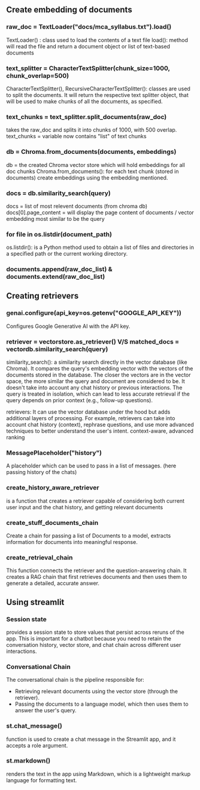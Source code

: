 

## Create embedding of documents
### raw_doc = TextLoader("docs/mca_syllabus.txt").load()
TextLoader() : class used to load the contents of a text file
load(): method will read the file and return a document object or list of text-based documents 

### text_splitter = CharacterTextSplitter(chunk_size=1000, chunk_overlap=500)
CharacterTextSplitter(), RecursiveCharacterTextSplitter(): classes are used to split the documents. It will return the respective text splitter object, that will be used to make chunks of all the documents, as specified.

### text_chunks = text_splitter.split_documents(raw_doc)
takes the raw_doc and splits it into chunks of 1000, with 500 overlap.
text_chunks = variable now contains "list" of text chunks

### db = Chroma.from_documents(documents, embeddings)
db = the created Chroma vector store which will hold embeddings for all doc chunks
Chroma.from_documents(): for each text chunk (stored in documents) create embeddings using the embedding mentioned.

### docs = db.similarity_search(query)
docs = list of most relevent documents (from chroma db) 
docs[0].page_content = will display the page content of documents / vector embedding most similar to be the query

### for file in os.listdir(document_path)
os.listdir():  is a Python method used to obtain a list of files and directories in a specified path or the current working directory.

### documents.append(raw_doc_list) & documents.extend(raw_doc_list)


## Creating retrievers 
### genai.configure(api_key=os.getenv("GOOGLE_API_KEY"))
Configures Google Generative AI with the API key.

### retriever = vectorstore.as_retriever() V/S matched_docs = vectordb.similarity_search(query)
similarity_search(): a similarity search directly in the vector database (like Chroma). It compares the query's embedding vector with the vectors of the documents stored in the database. The closer the vectors are in the vector space, the more similar the query and document are considered to be. It doesn't take into account any chat history or previous interactions. The query is treated in isolation, which can lead to less accurate retrieval if the query depends on prior context (e.g., follow-up questions).

retrievers: It can use the vector database under the hood but adds additional layers of processing. For example, retrievers can take into account chat history (context), rephrase questions, and use more advanced techniques to better understand the user's intent. context-aware, advanced ranking 

### MessagePlaceholder("history")
A placeholder which can be used to pass in a list of messages. (here passing history of the chats)

### create_history_aware_retriever 
is a function that creates a retriever capable of considering both current user input and the chat history, and getting relevant documents

### create_stuff_documents_chain
Create a chain for passing a list of Documents to a model, extracts information for documents into meaningful response.

### create_retrieval_chain
This function connects the retriever and the question-answering chain. It creates a RAG chain that first retrieves documents and then uses them to generate a detailed, accurate answer.

## Using streamlit

### Session state
provides a session state to store values that persist across reruns of the app. This is important for a chatbot because you need to retain the conversation history, vector store, and chat chain across different user interactions.

### Conversational Chain
The conversational chain is the pipeline responsible for:
- Retrieving relevant documents using the vector store (through the retriever).
- Passing the documents to a language model, which then uses them to answer the user's query.

### st.chat_message()
function is used to create a chat message in the Streamlit app, and it accepts a role argument.

### st.markdown() 
renders the text in the app using Markdown, which is a lightweight markup language for formatting text.